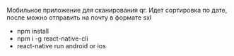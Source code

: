 Мобильное приложение для сканирования qr. Идет сортировка по дате, после можно отправить на почту в формате sxl
- npm install
- npm i -g react-native-cli
- react-native run android or ios
